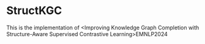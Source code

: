 # StructKGC
This is the implementation of &lt;Improving Knowledge Graph Completion with Structure-Aware Supervised Contrastive Learning>EMNLP2024
